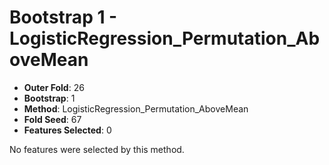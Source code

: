 # Bootstrap 1 - LogisticRegression_Permutation_AboveMean

- **Outer Fold**: 26
- **Bootstrap**: 1
- **Method**: LogisticRegression_Permutation_AboveMean
- **Fold Seed**: 67
- **Features Selected**: 0

No features were selected by this method.
